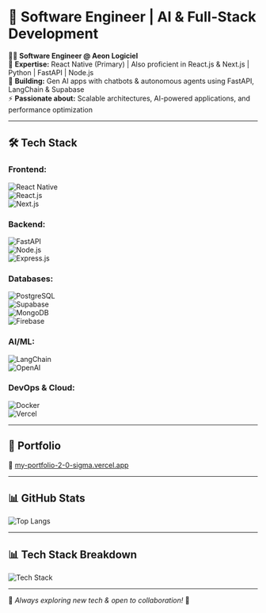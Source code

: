 # 🚀 Software Engineer | AI & Full-Stack Development  

👨‍💻 **Software Engineer @ Aeon Logiciel**  
🔹 **Expertise:** React Native (Primary) | Also proficient in React.js & Next.js | Python | FastAPI | Node.js  
🧠 **Building:** Gen AI apps with chatbots & autonomous agents using FastAPI, LangChain & Supabase  
⚡ **Passionate about:** Scalable architectures, AI-powered applications, and performance optimization  

---

## 🛠️ Tech Stack  

### **Frontend:**  
![React Native](https://img.shields.io/badge/React%20Native-20232A?style=for-the-badge&logo=react&logoColor=61DAFB)  
![React.js](https://img.shields.io/badge/React.js-20232A?style=for-the-badge&logo=react&logoColor=61DAFB)  
![Next.js](https://img.shields.io/badge/Next.js-000000?style=for-the-badge&logo=next.js&logoColor=white)  

### **Backend:**  
![FastAPI](https://img.shields.io/badge/FastAPI-009688?style=for-the-badge&logo=fastapi&logoColor=white)  
![Node.js](https://img.shields.io/badge/Node.js-43853D?style=for-the-badge&logo=node.js&logoColor=white)  
![Express.js](https://img.shields.io/badge/Express.js-000000?style=for-the-badge&logo=express&logoColor=white)  

### **Databases:**  
![PostgreSQL](https://img.shields.io/badge/PostgreSQL-336791?style=for-the-badge&logo=postgresql&logoColor=white)  
![Supabase](https://img.shields.io/badge/Supabase-3ECF8E?style=for-the-badge&logo=supabase&logoColor=white)  
![MongoDB](https://img.shields.io/badge/MongoDB-4EA94B?style=for-the-badge&logo=mongodb&logoColor=white)  
![Firebase](https://img.shields.io/badge/Firebase-FFCA28?style=for-the-badge&logo=firebase&logoColor=black)  

### **AI/ML:**  
![LangChain](https://img.shields.io/badge/LangChain-FFD43B?style=for-the-badge&logo=python&logoColor=black)  
![OpenAI](https://img.shields.io/badge/OpenAI-412991?style=for-the-badge&logo=openai&logoColor=white)  

### **DevOps & Cloud:**  
![Docker](https://img.shields.io/badge/Docker-2496ED?style=for-the-badge&logo=docker&logoColor=white)  
![Vercel](https://img.shields.io/badge/Vercel-000000?style=for-the-badge&logo=vercel&logoColor=white)  

---

## 📌 Portfolio  
🔗 [my-portfolio-2-0-sigma.vercel.app](https://my-portfolio-2-0-sigma.vercel.app/)  

---

## 📊 GitHub Stats  
![Top Langs](https://github-readme-stats.vercel.app/api/top-langs/?username=tausif-arif&layout=pie)  

---

## 📊 Tech Stack Breakdown  
![Tech Stack](https://your-image-link.com/piechart.png)  

---

🔗 *Always exploring new tech & open to collaboration!* 🚀  
